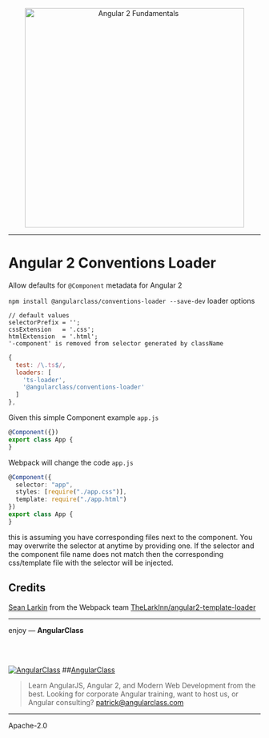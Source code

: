 <p align="center">
  <a href="http://courses.angularclass.com/courses/angular-2-fundamentals?utm_source=github-angular2-conventions-loader&utm_medium=open-source&utm_campaign=angular2conventionsloader" target="_blank">
    <img width="438" alt="Angular 2 Fundamentals" src="https://cloud.githubusercontent.com/assets/1016365/17200649/085798c6-543c-11e6-8ad0-2484f0641624.png">
  </a>
</p>

___

# Angular 2 Conventions Loader
Allow defaults for `@Component` metadata for Angular 2

`npm install @angularclass/conventions-loader --save-dev`
loader options
```es6
// default values
selectorPrefix = '';
cssExtension   = '.css';
htmlExtension  = '.html';
'-component' is removed from selector generated by className
```

```js
{
  test: /\.ts$/,
  loaders: [
    'ts-loader',
    '@angularclass/conventions-loader'
  ]
},
```

Given this simple Component example
`app.js`

```typescript
@Component({})
export class App {
}
```
Webpack will change the code
`app.js`

```typescript
@Component({
  selector: "app",
  styles: [require("./app.css")],
  template: require("./app.html")
})
export class App {
}
```
this is assuming you have corresponding files next to the component. You may overwrite the selector at anytime by providing one. If the selector and the component file name does not match then the corresponding css/template file with the selector will be injected.


## Credits
[Sean Larkin](https://github.com/TheLarkInn) from the Webpack team [TheLarkInn/angular2-template-loader](https://github.com/TheLarkInn/angular2-template-loader)

___

enjoy — **AngularClass**

<br><br>

[![AngularClass](https://cloud.githubusercontent.com/assets/1016365/9863770/cb0620fc-5af7-11e5-89df-d4b0b2cdfc43.png  "Angular Class")](https://angularclass.com)
##[AngularClass](https://angularclass.com)
> Learn AngularJS, Angular 2, and Modern Web Development from the best.
> Looking for corporate Angular training, want to host us, or Angular consulting? patrick@angularclass.com

___

Apache-2.0
